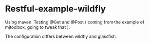 # Restful-example-wildfly
Using maven.
Testing @Get and @Post ( coming from the example of mjtoolbox, going to tweak that ).

The configuration differs between wildfly and glassfish.


